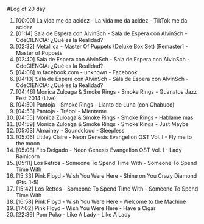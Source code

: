 #Log of 20 day

1. [00:00] La vida me da acidez - La vida me da acidez - TikTok me da acidez
1. [01:14] Sala de Espera con AlvinSch - Sala de Espera con AlvinSch - CdeCIENCIA: ¿Qué es la Realidad?
1. [02:32] Metallica - Master Of Puppets (Deluxe Box Set) [Remaster] - Master of Puppets
1. [02:40] Sala de Espera con AlvinSch - Sala de Espera con AlvinSch - CdeCIENCIA: ¿Qué es la Realidad?
1. [04:08] m.facebook.com - unknown - Facebook
1. [04:13] Sala de Espera con AlvinSch - Sala de Espera con AlvinSch - CdeCIENCIA: ¿Qué es la Realidad?
1. [04:46] Monica Zuloaga & Smoke Rings - Smoke Rings - Guanatos Jazz Fest 2014 (Live)
1. [04:50] Pantoja - Smoke Rings - Llanto de Luna (con Chabuco)
1. [04:53] Pantoja - Trébol - Miénteme
1. [04:55] Monica Zuloaga & Smoke Rings - Smoke Rings - Hablame mas
1. [04:59] Monica Zuloaga & Smoke Rings - Smoke Rings - Just Maybe
1. [05:03] Almainey - Soundcloud - Sleepless
1. [05:06] Littley Claire - Neon Genesis Evangelion OST Vol. I - Fly me to the moon
1. [05:08] Fito Delgado - Neon Genesis Evangelion OST Vol. I - Lady Rainicorn
1. [05:11] Los Retros - Someone To Spend Time With - Someone To Spend Time With
1. [15:33] Pink Floyd - Wish You Were Here - Shine on You Crazy Diamond (Pts. 1-5)
1. [15:42] Los Retros - Someone To Spend Time With - Someone To Spend Time With
1. [16:58] Pink Floyd - Wish You Were Here - Welcome to the Machine
1. [17:02] Pink Floyd - Wish You Were Here - Have a Cigar
1. [22:39] Pom Poko - Like A Lady - Like A Lady
